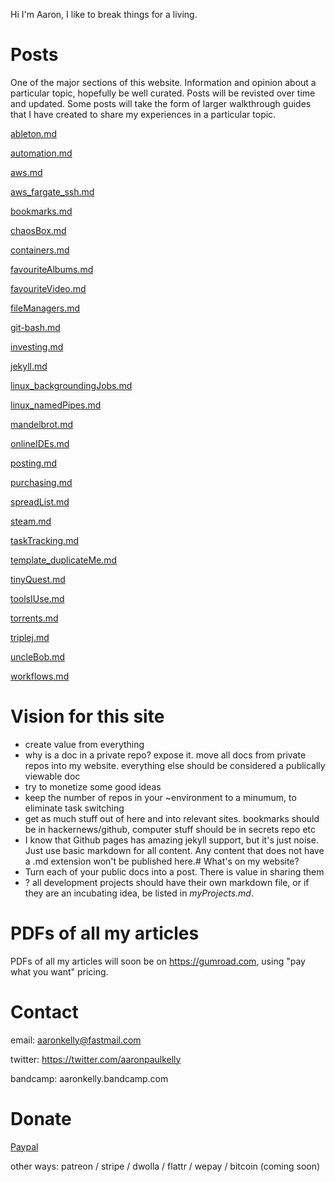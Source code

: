 Hi I'm Aaron, I like to break things for a living.

# Posts
One of the major sections of this website.
Information and opinion about a particular topic, hopefully be well curated.
Posts will be revisted over time and updated.
Some posts will take the form of larger walkthrough guides that I have
created to share my experiences in a particular topic.


[ableton.md](posts/withTOCs/ableton.md)

[automation.md](posts/withTOCs/automation.md)

[aws.md](posts/withTOCs/aws.md)

[aws_fargate_ssh.md](posts/withTOCs/aws_fargate_ssh.md)

[bookmarks.md](posts/withTOCs/bookmarks.md)

[chaosBox.md](posts/withTOCs/chaosBox.md)

[containers.md](posts/withTOCs/containers.md)

[favouriteAlbums.md](posts/withTOCs/favouriteAlbums.md)

[favouriteVideo.md](posts/withTOCs/favouriteVideo.md)

[fileManagers.md](posts/withTOCs/fileManagers.md)

[git-bash.md](posts/withTOCs/git-bash.md)

[investing.md](posts/withTOCs/investing.md)

[jekyll.md](posts/withTOCs/jekyll.md)

[linux_backgroundingJobs.md](posts/withTOCs/linux_backgroundingJobs.md)

[linux_namedPipes.md](posts/withTOCs/linux_namedPipes.md)

[mandelbrot.md](posts/withTOCs/mandelbrot.md)

[onlineIDEs.md](posts/withTOCs/onlineIDEs.md)

[posting.md](posts/withTOCs/posting.md)

[purchasing.md](posts/withTOCs/purchasing.md)

[spreadList.md](posts/withTOCs/spreadList.md)

[steam.md](posts/withTOCs/steam.md)

[taskTracking.md](posts/withTOCs/taskTracking.md)

[template_duplicateMe.md](posts/withTOCs/template_duplicateMe.md)

[tinyQuest.md](posts/withTOCs/tinyQuest.md)

[toolsIUse.md](posts/withTOCs/toolsIUse.md)

[torrents.md](posts/withTOCs/torrents.md)

[triplej.md](posts/withTOCs/triplej.md)

[uncleBob.md](posts/withTOCs/uncleBob.md)

[workflows.md](posts/withTOCs/workflows.md)

# Vision for this site
- create value from everything
- why is a doc in a private repo? expose it. move all docs from private repos into my website. everything else should be considered a publically viewable doc
- try to monetize some good ideas
- keep the number of repos in your ~environment to a minumum, to eliminate task switching
- get as much stuff out of here and into relevant sites. bookmarks should be in
hackernews/github, computer stuff should be in secrets repo etc
- I know that Github pages has amazing jekyll support, but it's just noise.
Just use basic markdown for all content. Any content that does not have a .md
extension won't be published here.# What's on my website?
- Turn each of your public docs into a post. There is value in sharing them
- ? all development projects should have their own markdown file, or if they are an
incubating idea, be listed in _myProjects.md_.

# PDFs of all my articles
PDFs of all my articles will soon be on https://gumroad.com, using
"pay what you want" pricing.

# Contact

email: aaronkelly@fastmail.com

twitter: https://twitter.com/aaronpaulkelly

bandcamp: aaronkelly.bandcamp.com

# Donate

[Paypal](https://www.paypal.com/cgi-bin/webscr?cmd=_donations&business=DTJST2MAMPYQ8&currency_code=EUR&source=url)

other ways: patreon / stripe / dwolla / flattr / wepay / bitcoin (coming soon)
